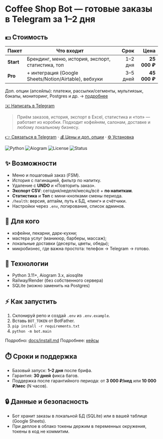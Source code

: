 # Coffee Shop Bot — готовые заказы в Telegram за 1–2 дня

## 💵 Стоимость
| Пакет | Что входит | Срок | Цена |
|---|---|---:|---:|
| **Start** | Брендинг, меню, история, экспорт, статистика, топ | 1–2 дня | **25 000 ₽** |
| **Pro** | + интеграция (Google Sheets/Notion/Airtable), вебхуки | 3–5 дней | **45 000 ₽** |

Доп. опции (апсейлы): платежи, рассылки/сегменты, мультиязык, бэкапы, мониторинг, Postgres и др. → [подробнее](docs/pricing.md)

[✉️ Написать в Telegram](https://t.me/yaroksirok)


> Приём заказов, история, экспорт в Excel, статистика и «топ» — работает из коробки. Подходит кофейням, салонам, доставке и любому локальному бизнесу.

[👉 Связаться в Telegram](https://t.me/yaroksirok) · [💰 Цены и доп. опции](docs/pricing.md) · [⚙️ Установка](docs/install.md)

![Python](https://img.shields.io/badge/Python-3.11%2B-blue)
![Aiogram](https://img.shields.io/badge/aiogram-3.x-blueviolet)
![License](https://img.shields.io/badge/License-MIT-green)
![Status](https://img.shields.io/badge/ready-for%20clients-brightgreen)

## ✨ Возможности
- Меню и пошаговый заказ (FSM).
- История с пагинацией, фильтр по напитку.
- Удаление с **UNDO** и «Повторить заказ».
- **Экспорт CSV**: сегодня/неделя/месяц/всё + **по напиткам**.
- **Статистика** и **Топ** c мини-кнопками смены периода.
- `/health`: версия, аптайм, путь к БД, «пинг» и счётчики.
- Настройки через `.env`, логирование, список админов.

## 🎯 Для кого
- кофейни, пекарни, дарк-кухни;
- мастера услуг (маникюр, барберы, массаж);
- локальные доставки (десерты, цветы, обеды);
- микробизнес, где важна простота: телефон → Telegram → готово.

## 🧩 Технологии
- Python 3.11+, Aiogram 3.x, aiosqlite
- Railway/Render (без собственного сервера)
- SQLite (можно заменить на Postgres)

## ⚡ Как запустить
1. Склонируй репо и создай `.env` из `.env.example`.
2. Вставь `BOT_TOKEN` от BotFather.
3. `pip install -r requirements.txt`
4. `python -m bot.main`

Подробно: [docs/install.md](docs/install.md)
Подробнее: [кейсы](docs/cases.md)

## ⏱️ Сроки и поддержка
- Базовый запуск: **1–2 дня** после брифа.
- Гарантия: **30 дней** фикса багов.
- Поддержка после гарантийного периода: от **3 000 ₽/нед** или **10 000 ₽/мес** (N часов).

## 🔒 Данные и безопасность
- Бот хранит заказы в локальной БД (SQLite) или в вашей таблице (Google Sheets).
- При деплое в облако токены держим в переменных окружения, токены в код не коммитим.


